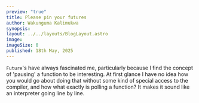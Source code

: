 ```yaml
---
preview: "true"
title: Please pin your futures
author: Wakunguma Kalimukwa
synopsis: 
layout: ../../layouts/BlogLayout.astro
image: 
imageSize: 0
published: 18th May, 2025
---
```

`Future`'s have always fascinated me, particularly because I find the concept of 'pausing' a function to be interesting. At first glance I have no idea how you would go about doing that without some kind of special access to the compiler, and how what exactly is polling a function? It makes it sound like an interpreter going line by line. 
